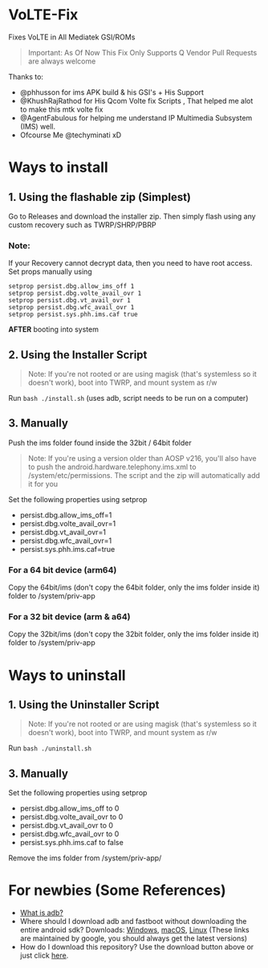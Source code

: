 # VoLTE-Fix
Fixes VoLTE in All Mediatek GSI/ROMs

> Important: As Of Now This Fix Only Supports Q Vendor
> Pull Requests are always welcome


Thanks to:

- @phhusson for ims APK build & his GSI's + His Support
- @KhushRajRathod for His Qcom Volte fix Scripts , That helped me alot to make this mtk volte fix
- @AgentFabulous for helping me understand IP Multimedia Subsystem (IMS) well. 
- Ofcourse Me @techyminati xD

# Ways to install

## 1. Using the flashable zip (Simplest)

Go to Releases and download the installer zip.
Then simply flash using any custom recovery such as TWRP/SHRP/PBRP

### Note:

If your Recovery cannot decrypt data, then you need to have root access. Set props manually using

```
setprop persist.dbg.allow_ims_off 1
setprop persist.dbg.volte_avail_ovr 1
setprop persist.dbg.vt_avail_ovr 1
setprop persist.dbg.wfc_avail_ovr 1
setprop persist.sys.phh.ims.caf true
```

**AFTER** booting into system

## 2. Using the Installer Script
> Note: If you're not rooted or are using magisk (that's systemless so it doesn't work), boot into TWRP, and mount system as r/w

Run ``bash ./install.sh`` (uses adb, script needs to be run on a computer)

## 3. Manually
Push the ims folder found inside the 32bit / 64bit folder
> Note: If you're using a version older than AOSP v216, you'll also have to push the android.hardware.telephony.ims.xml to /system/etc/permissions. The script and the zip will automatically add it for you

Set the following properties using setprop

- persist.dbg.allow_ims_off=1
- persist.dbg.volte_avail_ovr=1
- persist.dbg.vt_avail_ovr=1
- persist.dbg.wfc_avail_ovr=1
- persist.sys.phh.ims.caf=true

### For a 64 bit device (arm64)
Copy the 64bit/ims (don't copy the 64bit folder, only the ims folder inside it) folder to /system/priv-app

### For a 32 bit device (arm & a64)
Copy the 32bit/ims (don't copy the 32bit folder, only the ims folder inside it) folder to /system/priv-app

# Ways to uninstall

## 1. Using the Uninstaller Script
> Note: If you're not rooted or are using magisk (that's systemless so it doesn't work), boot into TWRP, and mount system as r/w

Run ``bash ./uninstall.sh``

## 3. Manually
Set the following properties using setprop

- persist.dbg.allow_ims_off to 0
- persist.dbg.volte_avail_ovr to 0
- persist.dbg.vt_avail_ovr to 0
- persist.dbg.wfc_avail_ovr to 0
- persist.sys.phh.ims.caf to false

Remove the ims folder from /system/priv-app/

# For newbies (Some References)

- [What is adb?](https://www.xda-developers.com/what-is-adb/)
- Where should I download adb and fastboot without downloading the entire android sdk? Downloads: [Windows](https://dl.google.com/android/repository/platform-tools-latest-windows.zip), [macOS](https://dl.google.com/android/repository/platform-tools-latest-darwin.zip), [Linux](https://dl.google.com/android/repository/platform-tools-latest-linux.zip) (These links are maintained by google, you should always get the latest versions)
- How do I download this repository? Use the download button above or just click [here](https://github.com/KhushrajRathod/VoLTE-Fix/archive/master.zip).
